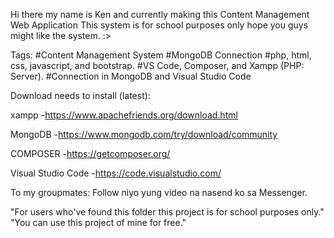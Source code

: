 Hi there my name is Ken and currently making this Content Management Web Application 
This system is for school purposes only hope you guys might like the system. :>

Tags:
    #Content Management System
    #MongoDB Connection
    #php, html, css, javascript, and bootstrap.
    #VS Code, Composer, and Xampp (PHP: Server).
    #Connection in MongoDB and Visual Studio Code


Download needs to install (latest):

xampp 
-https://www.apachefriends.org/download.html

MongoDB
-https://www.mongodb.com/try/download/community

COMPOSER
-https://getcomposer.org/

Visual Studio Code
-https://code.visualstudio.com/

To my groupmates: 
Follow niyo yung video na nasend ko sa Messenger.


"For users who've found this folder this project is for school purposes only."
"You can use this project of mine for free."

